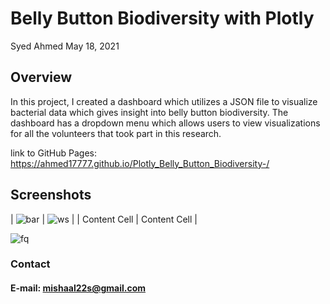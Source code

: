 # Belly Button Biodiversity with Plotly 

Syed Ahmed 
May 18, 2021 

## Overview 

In this project, I created a dashboard which utilizes a JSON file to visualize bacterial data which gives insight into belly button biodiversity. The dashboard has a dropdown menu which allows users to view visualizations for all the volunteers that took part in this research. 

link to GitHub Pages: https://ahmed17777.github.io/Plotly_Belly_Button_Biodiversity-/ 

## Screenshots 

| ![bar](https://user-images.githubusercontent.com/45697471/119700364-1de9ec80-be21-11eb-97cf-91b5237ffafc.png)  | ![ws](https://user-images.githubusercontent.com/45697471/119700381-22aea080-be21-11eb-9fee-19b9d35c38a8.png)  |
| Content Cell  | Content Cell  |


![fq](https://user-images.githubusercontent.com/45697471/119700415-2e9a6280-be21-11eb-8f87-1e38e0b0417c.png)




### Contact 
#### E-mail: mishaal22s@gmail.com
